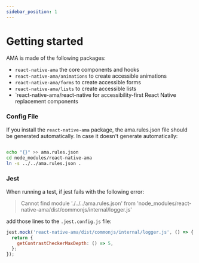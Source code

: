 ```yaml
---
sidebar_position: 1
---
```


# Getting started

AMA is made of the following packages:

- `react-native-ama` the core components and hooks
- `react-native-ama/animations` to create accessible animations
- `react-native-ama/forms` to create accessible forms
- `react-native-ama/lists` to create accessible lists
- `react-native-ama/react-native for accessibility-first React Native replacement components

### Config File

If you install the `react-native-ama` package, the ama.rules.json file should be generated automatically. In case it doesn't generate automatically:

```bash

echo "{}" >> ama.rules.json
cd node_modules/react-native-ama
ln -s ../../ama.rules.json .
```

### Jest

When running a test, if jest fails with the following error:

> Cannot find module './../../ama.rules.json' from 'node_modules/react-native-ama/dist/commonjs/internal/logger.js'

add those lines to the `.jest.config.js` file:

```js
jest.mock('react-native-ama/dist/commonjs/internal/logger.js', () => {
  return {
    getContrastCheckerMaxDepth: () => 5,
  };
});
```
